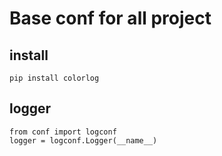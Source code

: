 # Base conf for all project

## install
```
pip install colorlog
```

## logger
```
from conf import logconf
logger = logconf.Logger(__name__)
```

